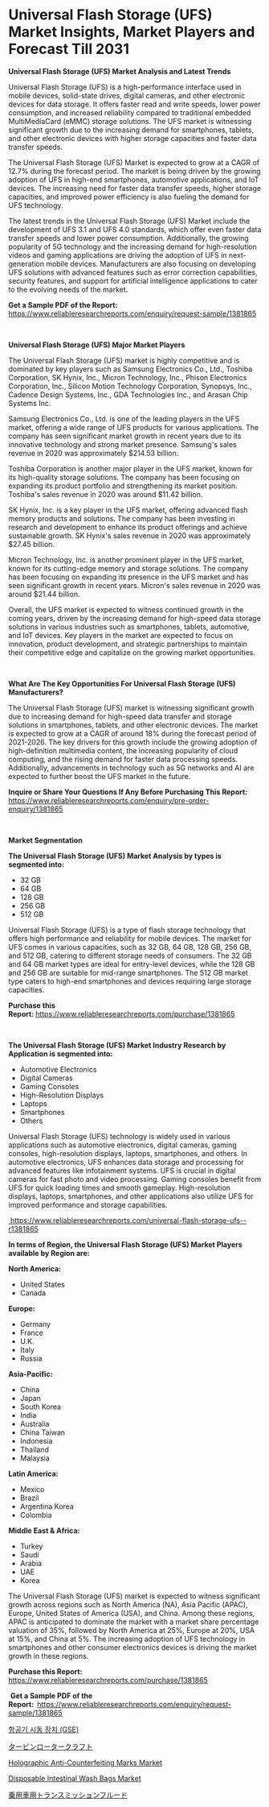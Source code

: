 <p><h1>Universal Flash Storage (UFS) Market Insights, Market Players and Forecast Till 2031</h1></p><p><strong>Universal Flash Storage (UFS) Market Analysis and Latest Trends</strong></p>
<p><p>Universal Flash Storage (UFS) is a high-performance interface used in mobile devices, solid-state drives, digital cameras, and other electronic devices for data storage. It offers faster read and write speeds, lower power consumption, and increased reliability compared to traditional embedded MultiMediaCard (eMMC) storage solutions. The UFS market is witnessing significant growth due to the increasing demand for smartphones, tablets, and other electronic devices with higher storage capacities and faster data transfer speeds.</p><p>The Universal Flash Storage (UFS) Market is expected to grow at a CAGR of 12.7% during the forecast period. The market is being driven by the growing adoption of UFS in high-end smartphones, automotive applications, and IoT devices. The increasing need for faster data transfer speeds, higher storage capacities, and improved power efficiency is also fueling the demand for UFS technology.</p><p>The latest trends in the Universal Flash Storage (UFS) Market include the development of UFS 3.1 and UFS 4.0 standards, which offer even faster data transfer speeds and lower power consumption. Additionally, the growing popularity of 5G technology and the increasing demand for high-resolution videos and gaming applications are driving the adoption of UFS in next-generation mobile devices. Manufacturers are also focusing on developing UFS solutions with advanced features such as error correction capabilities, security features, and support for artificial intelligence applications to cater to the evolving needs of the market.</p></p>
<p><strong>Get a Sample PDF of the Report:&nbsp;</strong> <a href="https://www.reliableresearchreports.com/enquiry/request-sample/1381865">https://www.reliableresearchreports.com/enquiry/request-sample/1381865</a></p>
<p>&nbsp;</p>
<p><strong>Universal Flash Storage (UFS) Major Market Players</strong></p>
<p><p>The Universal Flash Storage (UFS) market is highly competitive and is dominated by key players such as Samsung Electronics Co., Ltd., Toshiba Corporation, SK Hynix, Inc., Micron Technology, Inc., Phison Electronics Corporation, Inc., Silicon Motion Technology Corporation, Synopsys, Inc., Cadence Design Systems, Inc., GDA Technologies Inc., and Arasan Chip Systems Inc.</p><p>Samsung Electronics Co., Ltd. is one of the leading players in the UFS market, offering a wide range of UFS products for various applications. The company has seen significant market growth in recent years due to its innovative technology and strong market presence. Samsung's sales revenue in 2020 was approximately $214.53 billion.</p><p>Toshiba Corporation is another major player in the UFS market, known for its high-quality storage solutions. The company has been focusing on expanding its product portfolio and strengthening its market position. Toshiba's sales revenue in 2020 was around $11.42 billion.</p><p>SK Hynix, Inc. is a key player in the UFS market, offering advanced flash memory products and solutions. The company has been investing in research and development to enhance its product offerings and achieve sustainable growth. SK Hynix's sales revenue in 2020 was approximately $27.45 billion.</p><p>Micron Technology, Inc. is another prominent player in the UFS market, known for its cutting-edge memory and storage solutions. The company has been focusing on expanding its presence in the UFS market and has seen significant growth in recent years. Micron's sales revenue in 2020 was around $21.44 billion.</p><p>Overall, the UFS market is expected to witness continued growth in the coming years, driven by the increasing demand for high-speed data storage solutions in various industries such as smartphones, tablets, automotive, and IoT devices. Key players in the market are expected to focus on innovation, product development, and strategic partnerships to maintain their competitive edge and capitalize on the growing market opportunities.</p></p>
<p>&nbsp;</p>
<p><strong>What Are The Key Opportunities For Universal Flash Storage (UFS) Manufacturers?</strong></p>
<p><p>The Universal Flash Storage (UFS) market is witnessing significant growth due to increasing demand for high-speed data transfer and storage solutions in smartphones, tablets, and other electronic devices. The market is expected to grow at a CAGR of around 18% during the forecast period of 2021-2026. The key drivers for this growth include the growing adoption of high-definition multimedia content, the increasing popularity of cloud computing, and the rising demand for faster data processing speeds. Additionally, advancements in technology such as 5G networks and AI are expected to further boost the UFS market in the future.</p></p>
<p><strong>Inquire or Share Your Questions If Any Before Purchasing This Report:</strong> <a href="https://www.reliableresearchreports.com/enquiry/pre-order-enquiry/1381865">https://www.reliableresearchreports.com/enquiry/pre-order-enquiry/1381865</a></p>
<p>&nbsp;</p>
<p><strong>Market Segmentation</strong></p>
<p><strong>The Universal Flash Storage (UFS) Market Analysis by types is segmented into:</strong></p>
<p><ul><li>32 GB</li><li>64 GB</li><li>128 GB</li><li>256 GB</li><li>512 GB</li></ul></p>
<p><p>Universal Flash Storage (UFS) is a type of flash storage technology that offers high performance and reliability for mobile devices. The market for UFS comes in various capacities, such as 32 GB, 64 GB, 128 GB, 256 GB, and 512 GB, catering to different storage needs of consumers. The 32 GB and 64 GB market types are ideal for entry-level devices, while the 128 GB and 256 GB are suitable for mid-range smartphones. The 512 GB market type caters to high-end smartphones and devices requiring large storage capacities.</p></p>
<p><strong>Purchase this Report:&nbsp;</strong><a href="https://www.reliableresearchreports.com/purchase/1381865">https://www.reliableresearchreports.com/purchase/1381865</a></p>
<p>&nbsp;</p>
<p><strong>The Universal Flash Storage (UFS) Market Industry Research by Application is segmented into:</strong></p>
<p><ul><li>Automotive Electronics</li><li>Digital Cameras</li><li>Gaming Consoles</li><li>High-Resolution Displays</li><li>Laptops</li><li>Smartphones</li><li>Others</li></ul></p>
<p><p>Universal Flash Storage (UFS) technology is widely used in various applications such as automotive electronics, digital cameras, gaming consoles, high-resolution displays, laptops, smartphones, and others. In automotive electronics, UFS enhances data storage and processing for advanced features like infotainment systems. UFS is crucial in digital cameras for fast photo and video processing. Gaming consoles benefit from UFS for quick loading times and smooth gameplay. High-resolution displays, laptops, smartphones, and other applications also utilize UFS for improved performance and storage capabilities.</p></p>
<p><a href="https://www.reliableresearchreports.com/universal-flash-storage-ufs--r1381865">&nbsp;https://www.reliableresearchreports.com/universal-flash-storage-ufs--r1381865</a></p>
<p><strong>In terms of Region, the Universal Flash Storage (UFS) Market Players available by Region are:</strong></p>
<p>
    <p> <strong> North America: </strong>
        <ul>
            <li>United States</li>
            <li>Canada</li>
        </ul>
        </p> 
    <p> <strong> Europe: </strong>
        <ul>
            <li>Germany</li>
            <li>France</li>
            <li>U.K.</li>
            <li>Italy</li>
            <li>Russia</li>
        </ul>
        </p> 
    <p> <strong> Asia-Pacific: </strong>
        <ul>
            <li>China</li>
            <li>Japan</li>
            <li>South Korea</li>
            <li>India</li>
            <li>Australia</li>
            <li>China Taiwan</li>
            <li>Indonesia</li>
            <li>Thailand</li>
            <li>Malaysia</li>
        </ul>
        </p> 
    <p> <strong> Latin America: </strong>
        <ul>
            <li>Mexico</li>
            <li>Brazil</li>
            <li>Argentina Korea</li>
            <li>Colombia</li>
        </ul>
        </p> 
    <p> <strong> Middle East & Africa: </strong>
        <ul>
            <li>Turkey</li>
            <li>Saudi</li>
            <li>Arabia</li>
            <li>UAE</li>
            <li>Korea</li>
        </ul>
    </p>
    </p>
<p><p>The Universal Flash Storage (UFS) market is expected to witness significant growth across regions such as North America (NA), Asia Pacific (APAC), Europe, United States of America (USA), and China. Among these regions, APAC is anticipated to dominate the market with a market share percentage valuation of 35%, followed by North America at 25%, Europe at 20%, USA at 15%, and China at 5%. The increasing adoption of UFS technology in smartphones and other consumer electronics devices is driving the market growth in these regions.</p></p>
<p><strong>Purchase this Report: </strong><a href="https://www.reliableresearchreports.com/purchase/1381865">https://www.reliableresearchreports.com/purchase/1381865</a></p>
<p>&nbsp;<strong>Get a Sample PDF of the Report:&nbsp;&nbsp;</strong><a href="https://www.reliableresearchreports.com/enquiry/request-sample/1381865">https://www.reliableresearchreports.com/enquiry/request-sample/1381865</a></p>
<p><strong></strong></p>
<p><p><a href="https://github.com/mofijurk071/Market-Research-Report-List-1/blob/main/7802819157112.md">항공기 시동 장치 (GSE)</a></p><p><a href="https://github.com/reliezer65/Market-Research-Report-List-1/blob/main/7282520147902.md">タービンロータークラフト</a></p><p><a href="https://github.com/RoccoManning/Market-Research-Report-List-5/blob/main/holographic-anti-counterfeiting-marks-market.md">Holographic Anti-Counterfeiting Marks Market</a></p><p><a href="https://github.com/gulaimolin/Market-Research-Report-List-5/blob/main/disposable-intestinal-wash-bags-market.md">Disposable Intestinal Wash Bags Market</a></p><p><a href="https://github.com/tanyaali3/Market-Research-Report-List-1/blob/main/6636779147903.md">乗用車用トランスミッションフルード</a></p></p>